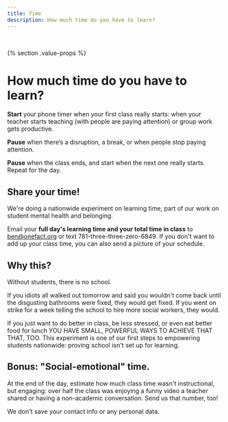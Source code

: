 ```yaml
---
title: Time
description: How much time do you have to learn?
---
```


&nbsp;

{% section .value-props %}

# How much time do you have to learn?

**Start** your phone timer when your first class really starts: when your teacher starts teaching (with people are paying attention) or group work gets productive. 

**Pause** when there’s a disruption, a break, or when people stop paying attention. 

**Pause** when the class ends, and start when the next one really starts. Repeat for the day.

## Share your time!

We're doing a nationwide experiment on learning time, part of our work on student mental health and belonging.

Email your **full day's learning time and your total time in class** to [ben@onefact.org](mailto:ben@onefact.org) or text 781-three-three-zero-6849. If you don't want to add up your class time, you can also send a picture of your schedule.

## Why this?

Without students, there is no school. 

If you idiots all walked out tomorrow and said you wouldn't come back until the disgusting bathrooms were fixed, they would get fixed. If you went on strike for a week telling the school to hire more social workers, they would.

If you just want to do better in class, be less stressed, or even eat better food for lunch YOU HAVE SMALL, POWERFUL WAYS TO ACHIEVE THAT THAT, TOO. This experiment is one of our first steps to empowering students nationwide: proving school isn't set up for learning.

## Bonus: "Social-emotional" time.

At the end of the day, estimate how much class time wasn't instructional, but engaging: over half the class was enjoying a funny video a teacher shared or having a non-academic conversation. Send us that number, too!

We don't save your contact info or any personal data. 

